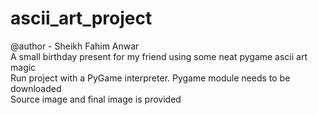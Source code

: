 # ascii_art_project  
@author - Sheikh Fahim Anwar  
A small birthday present for my friend using some neat pygame ascii art magic  
Run project with a PyGame interpreter. Pygame module needs to be downloaded  
Source image and final image is provided

